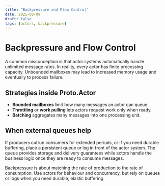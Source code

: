 ```yaml
---
title: "Backpressure and Flow Control"
date: 2025-08-09
draft: false
tags: [actors, backpressure]
---
```


# Backpressure and Flow Control

A common misconception is that actor systems automatically handle unlimited message rates. In reality, every actor has finite processing capacity. Unbounded mailboxes may lead to increased memory usage and eventually to process failure.

## Strategies inside Proto.Actor

- **Bounded mailboxes** limit how many messages an actor can queue.
- **Throttling** or **work pulling** lets actors request work only when ready.
- **Batching** aggregates many messages into one processing unit.

## When external queues help

If producers outrun consumers for extended periods, or if you need durable buffering, place a persistent queue or log in front of the actor system. The queue provides storage and delivery guarantees while actors handle the business logic once they are ready to consume messages.

Backpressure is about matching the rate of production to the rate of consumption. Use actors for behaviour and concurrency, but rely on queues or logs when you need durable, elastic buffering.

